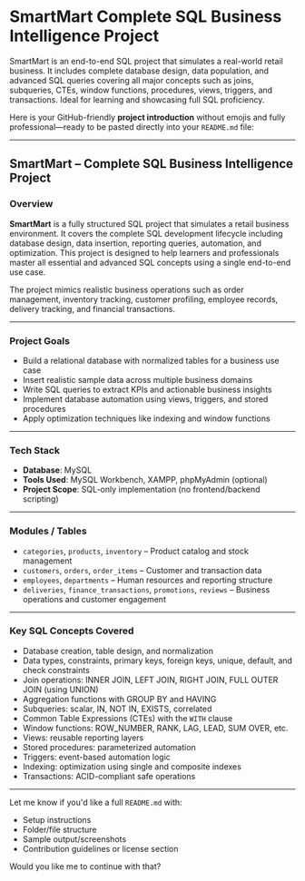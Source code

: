 # SmartMart Complete SQL Business Intelligence Project
SmartMart is an end-to-end SQL project that simulates a real-world retail business. It includes complete database design, data population, and advanced SQL queries covering all major concepts such as joins, subqueries, CTEs, window functions, procedures, views, triggers, and transactions. Ideal for learning and showcasing full SQL proficiency.

Here is your GitHub-friendly **project introduction** without emojis and fully professional—ready to be pasted directly into your `README.md` file:

---

## SmartMart – Complete SQL Business Intelligence Project

### Overview

**SmartMart** is a fully structured SQL project that simulates a retail business environment. It covers the complete SQL development lifecycle including database design, data insertion, reporting queries, automation, and optimization. This project is designed to help learners and professionals master all essential and advanced SQL concepts using a single end-to-end use case.

The project mimics realistic business operations such as order management, inventory tracking, customer profiling, employee records, delivery tracking, and financial transactions.

---

### Project Goals

* Build a relational database with normalized tables for a business use case
* Insert realistic sample data across multiple business domains
* Write SQL queries to extract KPIs and actionable business insights
* Implement database automation using views, triggers, and stored procedures
* Apply optimization techniques like indexing and window functions

---

### Tech Stack

* **Database**: MySQL
* **Tools Used**: MySQL Workbench, XAMPP, phpMyAdmin (optional)
* **Project Scope**: SQL-only implementation (no frontend/backend scripting)

---

### Modules / Tables

* `categories`, `products`, `inventory` – Product catalog and stock management
* `customers`, `orders`, `order_items` – Customer and transaction data
* `employees`, `departments` – Human resources and reporting structure
* `deliveries`, `finance_transactions`, `promotions`, `reviews` – Business operations and customer engagement

---

### Key SQL Concepts Covered

* Database creation, table design, and normalization
* Data types, constraints, primary keys, foreign keys, unique, default, and check constraints
* Join operations: INNER JOIN, LEFT JOIN, RIGHT JOIN, FULL OUTER JOIN (using UNION)
* Aggregation functions with GROUP BY and HAVING
* Subqueries: scalar, IN, NOT IN, EXISTS, correlated
* Common Table Expressions (CTEs) with the `WITH` clause
* Window functions: ROW\_NUMBER, RANK, LAG, LEAD, SUM OVER, etc.
* Views: reusable reporting layers
* Stored procedures: parameterized automation
* Triggers: event-based automation logic
* Indexing: optimization using single and composite indexes
* Transactions: ACID-compliant safe operations

---

Let me know if you'd like a full `README.md` with:

* Setup instructions
* Folder/file structure
* Sample output/screenshots
* Contribution guidelines or license section

Would you like me to continue with that?

